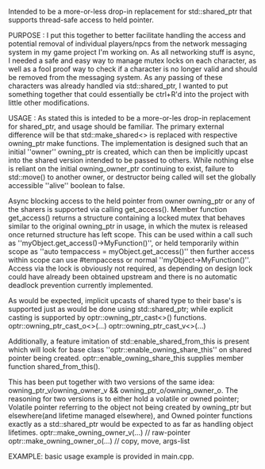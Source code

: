 Intended to be a more-or-less drop-in replacement for std::shared_ptr that supports thread-safe access to held pointer. 

PURPOSE :
        I put this together to better facilitate handling the access and potential removal of individual players/npcs from the network messaging system in my game project I'm working on. As all networking stuff is async, I needed a safe and easy way to manage mutex locks on each character, as well as a fool proof way to check if a character is no longer valid and should be removed from the messaging system. As any passing of these characters was already handled via std::shared_ptr, I wanted to put something together that could essentially be ctrl+R'd into the project with little other modifications. 
        
USAGE :
        As stated this is inteded to be a more-or-les drop-in replacement for shared_ptr, and usage should be familiar. The primary external difference will be that std::make_shared<> is replaced with respective owning_ptr make functions. The implementation is designed such that an initial ''owner'' owning_ptr is created, which can then be implicitly upcast into the shared version intended to be passed to others. While nothing else is reliant on the initial owning_owner_ptr continuing to exist, failure to std::move() to another owner, or destructor being called will set the globally accessible ''alive'' boolean to false. 
        
Async blocking access to the held pointer from owner owning_ptr or any of the sharers is supported via calling get_access(). Member function get_access() returns a structure containing a locked mutex that behaves similar to the original owning_ptr in usage, in which the mutex is released once returned structure has left scope. This can be used within a call such as ''myObject.get_access()->MyFunction()'', or held temporarily within scope as ''auto tempaccess = myObject.get_access()'' then further access within scope can use #tempaccess or normal ''myObject->MyFunction()''. Access via the lock is obviously not required, as depending on design lock could have already been obtained upstream and there is no automatic deadlock prevention currently implemented.

As would be expected, implicit upcasts of shared type to their base's is supported just as would be done using std::shared_ptr; while explicit casting is supported by optr::owning_ptr_cast<>() functions.
   optr::owning_ptr_cast_o<>(...)
   optr::owning_ptr_cast_v<>(...)

Additionally, a feature imitation of std::enable_shared_from_this is present which will look for base class ''optr::enable_owning_share_this'' on shared pointer being created. optr::enable_owning_share_this supplies member function shared_from_this().

This has been put together with two versions of the same idea: owning_ptr_v/owning_owner_v && owning_ptr_o/owning_owner_o.
The reasoning for two versions is to either hold a volatile or owned pointer; Volatile pointer referring to the object not being created by owning_ptr but elsewhere(and lifetime managed elsewhere), and Owned pointer functions exactly as a std::shared_ptr would be expected to as far as handling object lifetimes.
   optr::make_owning_owner_v(...) // raw-pointer
   optr::make_owning_owner_o(...) // copy, move, args-list
   
EXAMPLE:
        basic usage example is provided in main.cpp.
